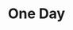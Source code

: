 ---
layout: songs
title: One Day
album: Scapegoats
album_link: https://open.spotify.com/album/1GmX76Xij1oQSQO64pdyh3
components: ['tabs']
short_name: one-day

song_name: One Day
song_tagline: This song right here...

song_description: This is a really good song.

spotify_id: 3kTzpwkUjZZPgfN5ie0zqL

lyrics: |-
    #### Verse 1
    Someday, the dinosaurs will return someday, probably.
    Someday, the robot dogs will spring us into action.
    Someday, all these promises of past future somethings just might occur.
    For now we're waiting assured that all of these things someday.

    #### Prechorus
    And everything you've ever known will be revealed to be a holographic simulation
    of everything you ever knew, and nothing’s left to know, but all of these things, someday.

    #### Verse 2
    Someday, future space places will appear much closer that they do today.
    Someday, we'll all own a glowing laser sword... but wait no, nevermind.
    Someday, doesn't work for that, it was long ago and far away.
    I cook my food by microwave, and all of these things someday.

    #### Prechorus
    And everything you've ever known will be revealed to be a holographic simulation
    of everything you ever knew, and nothing’s left to know, but all of these things, someday.

    #### Chorus
    And we're waiting for someday to be today again.
    Everyone alive will be dust before the end.
    Before the Universe disintegrates, I just want to see one day, someday.

    #### Verse 3
    Someday, I thought we'd ride off together into the sunset.
    On hover bikes or boards or maybe hover boots.
    But now I'm all alone, and the center of this b'ritto is cold.
    This future sucks so I'll just stare off into someday.

    #### Prechorus
    And everything you've ever known will be revealed to be a holographic stimulation
    of everything you ever knew, and nothing’s left to know, but all of these things someday.

    #### Chorus
    And we're waiting for someday to be today again.
    Everyone alive will be dust before the end.
    Before the Universe disintegrates, I just want to see one day, someday.

    #### Chorus
    Cuz I'm waiting for someday to be today again.
    Begging for just one last kiss before the end.
    Before the Universe disintegrates, I just want to see one day with you, someday.

song_credits: |-
    Written and Recorded in Minneapolis by Daniel Goodroad + Jim Frankenstein
    Mixed & Mastered by Anders Carlson
---